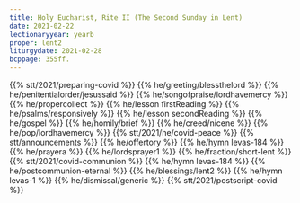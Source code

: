 ```yaml
---
title: Holy Eucharist, Rite II (The Second Sunday in Lent)
date: 2021-02-22
lectionaryyear: yearb
proper: lent2
liturgydate: 2021-02-28
bcppage: 355ff.
---
```

{{% stt/2021/preparing-covid %}}
{{% he/greeting/blessthelord %}}
{{% he/penitentialorder/jesussaid %}}
{{% he/songofpraise/lordhavemercy %}}
{{% he/propercollect %}}
{{% he/lesson firstReading %}}
{{% he/psalms/responsively %}}
{{% he/lesson secondReading %}}
{{% he/gospel %}}
{{% he/homily/brief %}}
{{% he/creed/nicene %}}
{{% he/pop/lordhavemercy %}}
{{% stt/2021/he/covid-peace %}}
{{% stt/announcements %}}
{{% he/offertory %}}
{{% he/hymn levas-184 %}}
{{% he/prayera %}}
{{% he/lordsprayer1 %}}
{{% he/fraction/short-lent %}}
{{% stt/2021/covid-communion %}}
{{% he/hymn levas-184 %}}
{{% he/postcommunion-eternal %}}
{{% he/blessings/lent2 %}}
{{% he/hymn levas-1 %}}
{{% he/dismissal/generic %}}
{{% stt/2021/postscript-covid %}}
